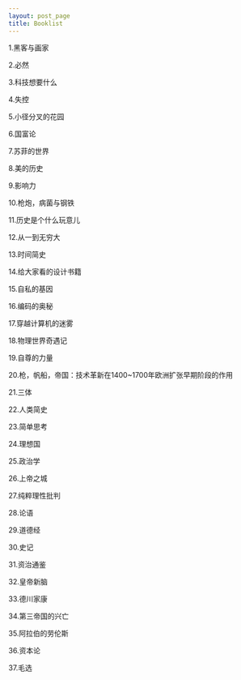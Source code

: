 ```yaml
---  
layout: post_page
title: Booklist  
---  
```


1.黑客与画家          

2.必然

3.科技想要什么

4.失控     

5.小径分叉的花园

6.国富论

7.苏菲的世界

8.美的历史

9.影响力

10.枪炮，病菌与钢铁

11.历史是个什么玩意儿

12.从一到无穷大

13.时间简史

14.给大家看的设计书籍

15.自私的基因

16.编码的奥秘

17.穿越计算机的迷雾

18.物理世界奇遇记

19.自尊的力量

20.枪，帆船，帝国：技术革新在1400~1700年欧洲扩张早期阶段的作用

21.三体

22.人类简史

23.简单思考

24.理想国

25.政治学

26.上帝之城

27.纯粹理性批判

28.论语

29.道德经

30.史记

31.资治通鉴

32.皇帝新脑

33.德川家康

34.第三帝国的兴亡

35.阿拉伯的劳伦斯

36.资本论

37.毛选